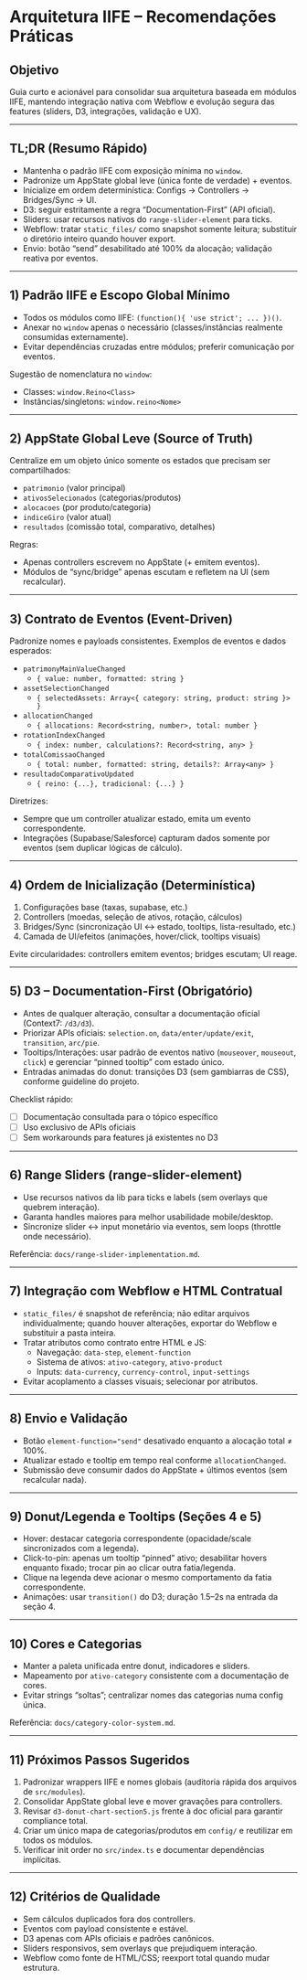 # Arquitetura IIFE – Recomendações Práticas

## Objetivo
Guia curto e acionável para consolidar sua arquitetura baseada em módulos IIFE, mantendo integração nativa com Webflow e evolução segura das features (sliders, D3, integrações, validação e UX).

---

## TL;DR (Resumo Rápido)
- Mantenha o padrão IIFE com exposição mínima no `window`.
- Padronize um AppState global leve (única fonte de verdade) + eventos.
- Inicialize em ordem determinística: Configs → Controllers → Bridges/Sync → UI.
- D3: seguir estritamente a regra “Documentation-First” (API oficial).
- Sliders: usar recursos nativos do `range-slider-element` para ticks.
- Webflow: tratar `static_files/` como snapshot somente leitura; substituir o diretório inteiro quando houver export.
- Envio: botão “send” desabilitado até 100% da alocação; validação reativa por eventos.

---

## 1) Padrão IIFE e Escopo Global Mínimo
- Todos os módulos como IIFE: `(function(){ 'use strict'; ... })()`.
- Anexar no `window` apenas o necessário (classes/instâncias realmente consumidas externamente).
- Evitar dependências cruzadas entre módulos; preferir comunicação por eventos.

Sugestão de nomenclatura no `window`:
- Classes: `window.Reino<Class>`
- Instâncias/singletons: `window.reino<Nome>`

---

## 2) AppState Global Leve (Source of Truth)
Centralize em um objeto único somente os estados que precisam ser compartilhados:
- `patrimonio` (valor principal)
- `ativosSelecionados` (categorias/produtos)
- `alocacoes` (por produto/categoria)
- `indiceGiro` (valor atual)
- `resultados` (comissão total, comparativo, detalhes)

Regras:
- Apenas controllers escrevem no AppState (+ emitem eventos).
- Módulos de “sync/bridge” apenas escutam e refletem na UI (sem recalcular).

---

## 3) Contrato de Eventos (Event-Driven)
Padronize nomes e payloads consistentes. Exemplos de eventos e dados esperados:

- `patrimonyMainValueChanged`
  - `{ value: number, formatted: string }`
- `assetSelectionChanged`
  - `{ selectedAssets: Array<{ category: string, product: string }> }`
- `allocationChanged`
  - `{ allocations: Record<string, number>, total: number }`
- `rotationIndexChanged`
  - `{ index: number, calculations?: Record<string, any> }`
- `totalComissaoChanged`
  - `{ total: number, formatted: string, details?: Array<any> }`
- `resultadoComparativoUpdated`
  - `{ reino: {...}, tradicional: {...} }`

Diretrizes:
- Sempre que um controller atualizar estado, emita um evento correspondente.
- Integrações (Supabase/Salesforce) capturam dados somente por eventos (sem duplicar lógicas de cálculo).

---

## 4) Ordem de Inicialização (Determinística)
1. Configurações base (taxas, supabase, etc.)
2. Controllers (moedas, seleção de ativos, rotação, cálculos)
3. Bridges/Sync (sincronização UI ↔ estado, tooltips, lista-resultado, etc.)
4. Camada de UI/efeitos (animações, hover/click, tooltips visuais)

Evite circularidades: controllers emitem eventos; bridges escutam; UI reage.

---

## 5) D3 – Documentation-First (Obrigatório)
- Antes de qualquer alteração, consultar a documentação oficial (Context7: `/d3/d3`).
- Priorizar APIs oficiais: `selection.on`, `data/enter/update/exit`, `transition`, `arc/pie`.
- Tooltips/Interações: usar padrão de eventos nativo (`mouseover`, `mouseout`, `click`) e gerenciar “pinned tooltip” com estado único.
- Entradas animadas do donut: transições D3 (sem gambiarras de CSS), conforme guideline do projeto.

Checklist rápido:
- [ ] Documentação consultada para o tópico específico
- [ ] Uso exclusivo de APIs oficiais
- [ ] Sem workarounds para features já existentes no D3

---

## 6) Range Sliders (range-slider-element)
- Use recursos nativos da lib para ticks e labels (sem overlays que quebrem interação).
- Garanta handles maiores para melhor usabilidade mobile/desktop.
- Sincronize slider ↔ input monetário via eventos, sem loops (throttle onde necessário).

Referência: `docs/range-slider-implementation.md`.

---

## 7) Integração com Webflow e HTML Contratual
- `static_files/` é snapshot de referência; não editar arquivos individualmente; quando houver alterações, exportar do Webflow e substituir a pasta inteira.
- Tratar atributos como contrato entre HTML e JS:
  - Navegação: `data-step`, `element-function`
  - Sistema de ativos: `ativo-category`, `ativo-product`
  - Inputs: `data-currency`, `currency-control`, `input-settings`
- Evitar acoplamento a classes visuais; selecionar por atributos.

---

## 8) Envio e Validação
- Botão `element-function="send"` desativado enquanto a alocação total ≠ 100%.
- Atualizar estado e tooltip em tempo real conforme `allocationChanged`.
- Submissão deve consumir dados do AppState + últimos eventos (sem recalcular nada).

---

## 9) Donut/Legenda e Tooltips (Seções 4 e 5)
- Hover: destacar categoria correspondente (opacidade/scale sincronizados com a legenda).
- Click-to-pin: apenas um tooltip “pinned” ativo; desabilitar hovers enquanto fixado; trocar pin ao clicar outra fatia/legenda.
- Clique na legenda deve acionar o mesmo comportamento da fatia correspondente.
- Animações: usar `transition()` do D3; duração 1.5–2s na entrada da seção 4.

---

## 10) Cores e Categorias
- Manter a paleta unificada entre donut, indicadores e sliders.
- Mapeamento por `ativo-category` consistente com a documentação de cores.
- Evitar strings “soltas”; centralizar nomes das categorias numa config única.

Referência: `docs/category-color-system.md`.

---

## 11) Próximos Passos Sugeridos
1. Padronizar wrappers IIFE e nomes globais (auditoria rápida dos arquivos de `src/modules`).
2. Consolidar AppState global leve e mover gravações para controllers.
3. Revisar `d3-donut-chart-section5.js` frente à doc oficial para garantir compliance total.
4. Criar um único mapa de categorias/produtos em `config/` e reutilizar em todos os módulos.
5. Verificar init order no `src/index.ts` e documentar dependências implícitas.

---

## 12) Critérios de Qualidade
- Sem cálculos duplicados fora dos controllers.
- Eventos com payload consistente e estável.
- D3 apenas com APIs oficiais e padrões canônicos.
- Sliders responsivos, sem overlays que prejudiquem interação.
- Webflow como fonte de HTML/CSS; reexport total quando mudar estrutura.

